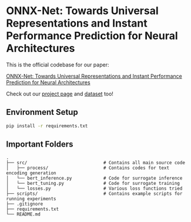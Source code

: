 # ONNX-Net: Towards Universal Representations and Instant Performance Prediction for Neural Architectures

This is the official codebase for our paper:

[ONNX-Net: Towards Universal Representations and Instant Performance Prediction for Neural Architectures](https://arxiv.org/abs/2510.04938)

Check out our [project page](https://shiwenqin.github.io/onnxnet/) and [dataset](https://huggingface.co/datasets/carlosqsw/ONNX-Bench) too!

## Environment Setup

```bash
pip install -r requirements.txt
```

## Important Folders

```
.
├── src/                             # Contains all main source code
│   ├── process/                     # Contains codes for text encoding generation
│   └── bert_inference.py            # Code for surrogate inference
│   └── bert_tuning.py               # Code for surrogate training
│   └── losses.py                    # Various loss functions tried
├── scripts/                         # Contains example scripts for running experiments
├── .gitignore         
├── requirements.txt
└── README.md          
```
